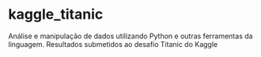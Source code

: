 # kaggle_titanic
Análise e manipulação de dados utilizando Python e outras ferramentas da linguagem. Resultados submetidos ao desafio Titanic do Kaggle
